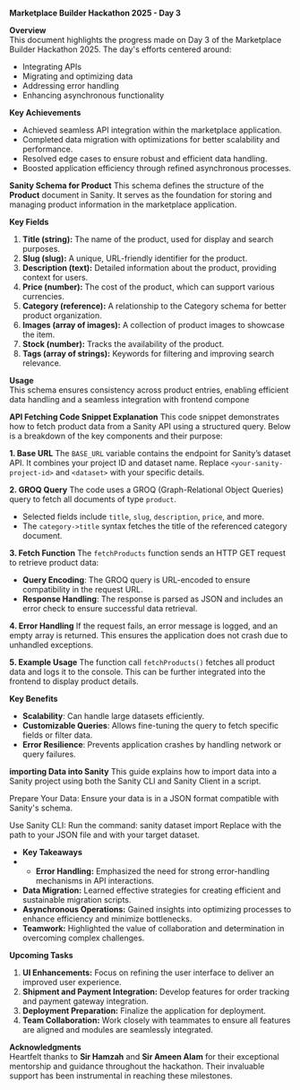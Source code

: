 **Marketplace Builder Hackathon 2025 - Day 3**

**Overview**  
This document highlights the progress made on Day 3 of the Marketplace Builder Hackathon 2025. The day's efforts centered around:  

- Integrating APIs  
- Migrating and optimizing data  
- Addressing error handling  
- Enhancing asynchronous functionality  

**Key Achievements**  
- Achieved seamless API integration within the marketplace application.  
- Completed data migration with optimizations for better scalability and performance.  
- Resolved edge cases to ensure robust and efficient data handling.  
- Boosted application efficiency through refined asynchronous processes.

 **Sanity Schema for Product**
This schema defines the structure of the **Product** document in Sanity. It serves as the foundation for storing and managing product information in the marketplace application.  

 **Key Fields**
1. **Title (string):** The name of the product, used for display and search purposes.  
2. **Slug (slug):** A unique, URL-friendly identifier for the product.  
3. **Description (text):** Detailed information about the product, providing context for users.  
4. **Price (number):** The cost of the product, which can support various currencies.  
5. **Category (reference):** A relationship to the Category schema for better product organization.  
6. **Images (array of images):** A collection of product images to showcase the item.  
7. **Stock (number):** Tracks the availability of the product.  
8. **Tags (array of strings):** Keywords for filtering and improving search relevance.  

 **Usage**  
This schema ensures consistency across product entries, enabling efficient data handling and a seamless integration with frontend compone

 **API Fetching Code Snippet Explanation**
This code snippet demonstrates how to fetch product data from a Sanity API using a structured query. Below is a breakdown of the key components and their purpose:

 **1. Base URL**
The `BASE_URL` variable contains the endpoint for Sanity’s dataset API. It combines your project ID and dataset name. Replace `<your-sanity-project-id>` and `<dataset>` with your specific details.

**2. GROQ Query**
The code uses a GROQ (Graph-Relational Object Queries) query to fetch all documents of type `product`.  
- Selected fields include `title`, `slug`, `description`, `price`, and more.  
- The `category->title` syntax fetches the title of the referenced category document.

**3. Fetch Function**
The `fetchProducts` function sends an HTTP GET request to retrieve product data:  
- **Query Encoding**: The GROQ query is URL-encoded to ensure compatibility in the request URL.  
- **Response Handling**: The response is parsed as JSON and includes an error check to ensure successful data retrieval.

 **4. Error Handling**
If the request fails, an error message is logged, and an empty array is returned. This ensures the application does not crash due to unhandled exceptions.

**5. Example Usage**
The function call `fetchProducts()` fetches all product data and logs it to the console. This can be further integrated into the frontend to display product details.

 **Key Benefits**
- **Scalability**: Can handle large datasets efficiently.  
- **Customizable Queries**: Allows fine-tuning the query to fetch specific fields or filter data.  
- **Error Resilience**: Prevents application crashes by handling network or query failures.  

**importing Data into Sanity**
This guide explains how to import data into a Sanity project using both the Sanity CLI and Sanity Client in a script.

Prepare Your Data: Ensure your data is in a JSON format compatible with Sanity's schema.

Use Sanity CLI: Run the command:
sanity dataset import <path-to-json-file> <dataset-name>
Replace <path-to-json-file> with the path to your JSON file and <dataset-name> with your target dataset.

- **Key Takeaways**
- - **Error Handling:** Emphasized the need for strong error-handling mechanisms in API interactions.  
- **Data Migration:** Learned effective strategies for creating efficient and sustainable migration scripts.  
- **Asynchronous Operations:** Gained insights into optimizing processes to enhance efficiency and minimize bottlenecks.  
- **Teamwork:** Highlighted the value of collaboration and determination in overcoming complex challenges.  

**Upcoming Tasks**  
1. **UI Enhancements:** Focus on refining the user interface to deliver an improved user experience.  
2. **Shipment and Payment Integration:** Develop features for order tracking and payment gateway integration.  
3. **Deployment Preparation:** Finalize the application for deployment.  
4. **Team Collaboration:** Work closely with teammates to ensure all features are aligned and modules are seamlessly integrated.  

**Acknowledgments**  
Heartfelt thanks to **Sir Hamzah** and **Sir Ameen Alam** for their exceptional mentorship and guidance throughout the hackathon. Their invaluable support has been instrumental in reaching these milestones.